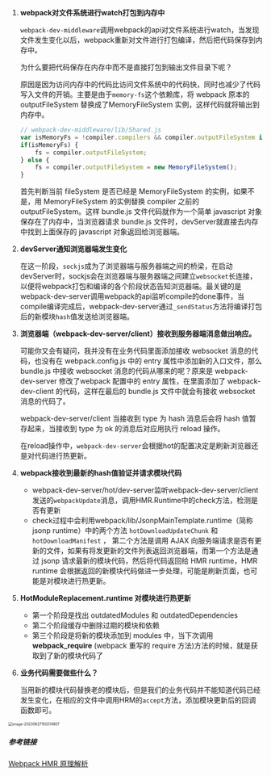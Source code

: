 1. **webpack对文件系统进行watch打包到内存中**

   `webpack-dev-middleware`调用webpack的api对文件系统进行watch，当发现文件发生变化以后，webpack重新对文件进行打包编译，然后把代码保存到内存中。

   为什么要把代码保存在内存中而不是直接打包到输出文件目录下呢？

   原因是因为访问内存中的代码比访问文件系统中的代码快，同时也减少了代码写入文件的开销。主要是由于`memory-fs`这个依赖库，将 webpack 原本的 outputFileSystem 替换成了MemoryFileSystem 实例，这样代码就将输出到内存中。

   ```javascript
   // webpack-dev-middleware/lib/Shared.js
   var isMemoryFs = !compiler.compilers && compiler.outputFileSystem instanceof MemoryFileSystem;
   if(isMemoryFs) {
       fs = compiler.outputFileSystem;
   } else {
       fs = compiler.outputFileSystem = new MemoryFileSystem();
   }
   ```

   首先判断当前 fileSystem 是否已经是 MemoryFileSystem 的实例，如果不是，用 MemoryFileSystem 的实例替换 compiler 之前的 outputFileSystem。这样 bundle.js 文件代码就作为一个简单 javascript 对象保存在了内存中，当浏览器请求 bundle.js 文件时，devServer就直接去内存中找到上面保存的 javascript 对象返回给浏览器端。

2. **devServer通知浏览器端发生变化**

   在这一阶段，`sockjs`成为了浏览器端与服务器端之间的桥梁，在启动devServer时，sockjs会在浏览器端与服务器端之间建立`websocket`长连接，以便将webpack打包和编译的各个阶段状态告知浏览器端。最关键的是webpack-dev-server调用webpack的api监听compile的done事件，当compile编译完成后，webpack-dev-server通过`_sendStatus`方法将编译打包后的新模块`hash`值发送给浏览器端。

3. **浏览器端（webpack-dev-server/client）接收到服务器端消息做出响应。**

   可能你又会有疑问，我并没有在业务代码里面添加接收 websocket 消息的代码，也没有在 webpack.config.js 中的 entry 属性中添加新的入口文件，那么 bundle.js 中接收 websocket 消息的代码从哪来的呢？原来是 webpack-dev-server 修改了webpack 配置中的 entry 属性，在里面添加了 webpack-dev-client 的代码，这样在最后的 bundle.js 文件中就会有接收 websocket 消息的代码了。

   webpack-dev-server/client 当接收到 type 为 hash 消息后会将 hash 值暂存起来，当接收到 type 为 ok 的消息后对应用执行 reload 操作。

   在reload操作中，`webpack-dev-server`会根据hot的配置决定是刷新浏览器还是对代码进行热更新。

4. **webpack接收到最新的hash值验证并请求模块代码**

   - webpack-dev-server/hot/dev-server监听webpack-dev-server/client发送的`webpackUpdate`消息，调用HMR.Runtime中的check方法，检测是否有更新
   - check过程中会利用webpack/lib/JsonpMainTemplate.runtime（简称 jsonp runtime）中的两个方法 `hotDownloadUpdateChunk` 和 `hotDownloadManifest` ， 第二个方法是调用 AJAX 向服务端请求是否有更新的文件，如果有将发更新的文件列表返回浏览器端，而第一个方法是通过 jsonp 请求最新的模块代码，然后将代码返回给 HMR runtime，HMR runtime 会根据返回的新模块代码做进一步处理，可能是刷新页面，也可能是对模块进行热更新。

5. **HotModuleReplacement.runtime 对模块进行热更新**

   - 第一个阶段是找出 outdatedModules 和 outdatedDependencies
   - 第二个阶段缓存中删除过期的模块和依赖
   - 第三个阶段是将新的模块添加到 modules 中，当下次调用 __webpack_require__ (webpack 重写的 require 方法)方法的时候，就是获取到了新的模块代码了

6. **业务代码需要做些什么？**

   当用新的模块代码替换老的模块后，但是我们的业务代码并不能知道代码已经发生变化，在相应的文件中调用HRM的`accept`方法，添加模块更新后的回调函数即可。

<img src="/Users/sundong/Library/Application Support/typora-user-images/image-20230627150214807.png" alt="image-20230627150214807" style="zoom:50%;" />

##### 参考链接

[Webpack HMR 原理解析](https://zhuanlan.zhihu.com/p/30669007)

